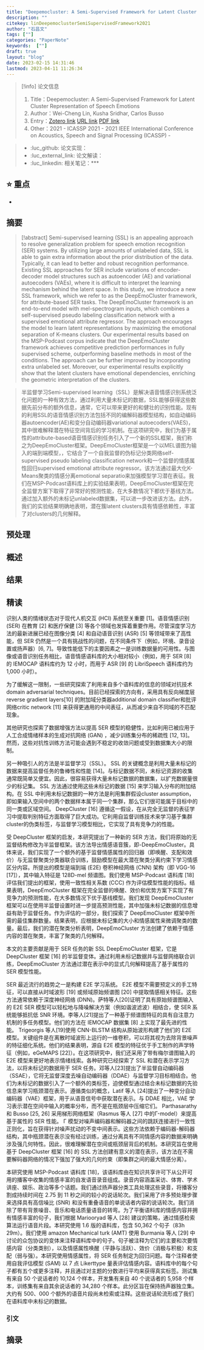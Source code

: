 ```yaml
---
title: "Deepemocluster: A Semi-Supervised Framework for Latent Cluster Representation of Speech Emotions"
description: ""
citekey: linDeepemoclusterSemiSupervisedFramework2021
author: "石昌文"
tags: [""]
categories: "PaperNote"
keywords:  [""]
draft: true
layout: "blog"
date: 2023-02-15 14:31:46
lastmod: 2023-04-11 11:26:34
---
```


> [!info] 论文信息
>1. Title：Deepemocluster: A Semi-Supervised Framework for Latent Cluster Representation of Speech Emotions
>2. Author：Wei-Cheng Lin, Kusha Sridhar, Carlos Busso
>3. Entry：[Zotero link](zotero://select/items/@linDeepemoclusterSemiSupervisedFramework2021) [URL link]() [PDF link](<file:///C\:\\Users\\19115\\OneDrive - stu.suda.edu.cn\\Zotero\\Lin et al_2021_Deepemocluster.pdf>)
>4. Other：2021 - ICASSP 2021 - 2021 IEEE International Conference on Acoustics, Speech and Signal Processing (ICASSP)     -   

>- :luc_github: 论文实现：
>- :luc_external_link: 论文解读：
>- :luc_linkedin: 相关笔记：***

## ⭐ 重点

- 

## 摘要

> [!abstract] Semi-supervised learning (SSL) is an appealing approach to resolve generalization problem for speech emotion recognition (SER) systems. By utilizing large amounts of unlabeled data, SSL is able to gain extra information about the prior distribution of the data. Typically, it can lead to better and robust recognition performance. Existing SSL approaches for SER include variations of encoder-decoder model structures such as autoencoder (AE) and variational autoecoders (VAEs), where it is difficult to interpret the learning mechanism behind the latent space. In this study, we introduce a new SSL framework, which we refer to as the DeepEmoCluster framework, for attribute-based SER tasks. The DeepEmoCluster framework is an end-to-end model with mel-spectrogram inputs, which combines a self-supervised pseudo labeling classification network with a supervised emotional attribute regressor. The approach encourages the model to learn latent representations by maximizing the emotional separation of K-means clusters. Our experimental results based on the MSP-Podcast corpus indicate that the DeepEmoCluster framework achieves competitive prediction performances in fully supervised scheme, outperforming baseline methods in most of the conditions. The approach can be further improved by incorporating extra unlabeled set. Moreover, our experimental results explicitly show that the latent clusters have emotional dependencies, enriching the geometric interpretation of the clusters.

> 半监督学习Semi-supervised learning（SSL）是解决语音情感识别系统泛化问题的一种有效方法，通过利用大量未标记的数据，SSL能够获得这些数据先前分布的额外信息，通常，它可以带来更好的和健壮的识别性能。现有的利用SSL的语音情感识别方法包括不同的编解码器模型结构，如自动编码器autoencoder(AE)和变分自动编码器variational autoecoders(VAES)，其中很难解释潜在特征空间背后的学习机制。在这项研究中，我们为基于属性的attribute-based语音情感识别任务引入了一个新的SSL框架，我们称之为DeepEmoCluster框架。DeepEmoCluster框架是一个以MEL谱图为输入的端到端模型，，它结合了一个自我监督的伪标记分类网络self-supervised pseudo labeling classification network和一个监督的情感属性回归supervised emotional attribute regressor。该方法通过最大化K-Means聚类的情感分离emotional separatio来加强模型学习潜在表征。我们在MSP-Podcast语料库上的实验结果表明，DeepEmoCluster框架在完全监督方案下取得了非常好的预测性能，在大多数情况下都优于基线方法。通过加入额外的未标记unlabeled数据集，可以进一步改进该方法。此外，我们的实验结果明确地表明，潜在簇latent clusters具有情感依赖性，丰富了对clusters的几何解释。

## 预处理

## 概述

## 结果

## 精读

识别人类的情绪状态对于现代人机交互 (HCI) 系统至关重要 [1]。语音情感识别 (SER) 在教育 [2] 和医疗保健 [3] 等各个领域也发挥着重要作用。尽管深度学习方法的最新进展已经在图像分类 [4] 和自动语音识别 (ASR) [5] 等领域带来了高性能，但 SER 仍然是一个具有挑战性的问题，在不同条件下（例如，环境、录音设置或扬声器）[6, 7]。导致性能低下的主要因素之一是训练数据量的可用性。与图像或语音识别任务相比，语音情感语料库的大小相对较小（例如，用于 SER [8] 的 IEMOCAP 语料库约为 12 小时，而用于 ASR [9] 的 LibriSpeech 语料库约为 1,000 小时）。

为了缓解这一限制，一些研究探索了利用来自多个语料库的信息的领域对抗技术domain adversarial techniques。目前已经探索的方向有，采用具有反向梯度层 reverse gradient layers[10] 的附加域分类器additional domain classifier和批评网络critic network [11] 来获得更通用的中间表征，从而减少来自不同域的不匹配现象。

其他研究也探索了数据增强方法以提高 SER 模型的稳健性，比如利用已被应用于人工合成情绪样本的生成对抗网络 (GAN) ，减少训练集分布的稀疏性 [12, 13]。然而，这些对抗性训练方法可能会遇到不稳定的收敛问题或受到数据集大小的限制。

另一种吸引人的方法是半监督学习（SSL）。 SSL 的关键概念是利用大量未标记的数据来提高监督任务的鲁棒性和性能 [14]。与标记数据不同，未标记资源的收集通常既简单又便宜。因此，很容易获得大量未标记数据的数据集，以扩充数据量很少的标记集。 SSL 方法通过使用这些未标记的数据 [15] 来学习输入分布的附加结构。在 SSL 中利用未标记数据的一种方法是利用集群假设cluster assumption，即如果输入空间中的两个数据样本属于同一个集群，那么它们很可能属于目标中的同一类或区域空间。 DeepCluster [16] 遵循这一假设，在从完全无监督的表征学习中提取判别特征方面取得了巨大成功。它利用自监督训练技术来学习基于集群cluster的伪类标签，与监督学习模型相比，它实现了具有竞争力的性能。

受 DeepCluster 框架的启发，本研究提出了一种新的 SER 方法，我们将原始的无监督结构修改为半监督框架。该方法导出情感语音簇，即-DeepEmoCluster。具体来说，我们实现了一个额外的基于监督情感属性的回归器（即唤醒、支配和效价）与无监督聚类分类器联合训练，鼓励模型在最大潜在聚类分离约束下学习情感区分内容。所提出的模型是端到端 (E2E) 卷积神经网络 (CNN) 架构（即 VGG-16 [17]），其中输入特征是 128D-mel 频谱图。我们使用 MSP-Podcast 语料库 [18] 评估我们提出的框架，使用一致性相关系数 (CCC) 作为评估模型性能的指标。结果表明，DeepEmoCluster 框架在完全监督的唤醒、效价和优势方案下实现了有竞争力的预测性能，在大多数情况下优于基线模型。我们发现 DeepEmoCluster 框架可以在使用半监督设置时进一步提高预测性能，其中加强未标记数据的信息增益有助于监督任务。作为评估的一部分，我们探索了 DeepEmoCluster 框架中所需的最佳集群数量。结果表明，应根据未标记集的大小和情感属性来微调聚类的数量。最后，我们的潜在聚类分析表明，DeepEmoCluster 方法创建了依赖于情感内容的潜在聚类，丰富了聚类的几何解释。

本文的主要贡献是用于 SER 任务的新 SSL DeepEmoCluster 框架，它是 DeepCluster 框架 [16] 的半监督变体。通过利用未标记数据并与监督网络联合训练，DeepEmoCluster 方法通过潜在表示中的显式几何解释提高了基于属性的 SER 模型性能。

SER 最近流行的趋势之一是构建 E2E 学习系统。 E2E 模型不需要预定义的手工特征，可以直接从时域波形 [19] 或频域原始频谱图 [20] 中提取情感相关特征。这些方法通常依赖于深度神经网络 (DNN)。萨特等人[20]证明了具有原始频谱图输入的 E2E SER 模型可以轻松地与降噪解决方案（例如谐波滤波）相结合，使 SER 系统能够抵抗低 SNR 环境。李等人[21]提出了一种基于频谱图特征的具有自注意力机制的多任务模型。他们的方法在 IEMOCAP 数据集 [8] 上实现了最先进的性能。 Trigeorgis 等人[19]使用 CNN-BLSTM 结构从原始波形构建了他们的 E2E 模型。关键组件是在离散时域波形上运行的一维卷积，可以将其视为去除背景噪声的特征细化系统。他们的结果表明，源自 E2E 模型的特征优于手工制作的声学特征（例如，eGeMAPS [22]）。在这项研究中，我们还采用了带有梅尔谱图输入的 E2E 模型来更好地表示情绪线索。各种研究已经探索了 SSL 和潜在表示学习方法，以将未标记的数据用于 SER 任务。邓等人[23]提出了半监督自动编码器（SSAE），它将无监督深度去噪自动编码器（DDAE）与监督学习目标相结合。他们为未标记的数据引入了一个额外的类标签，迫使模型通过结合未标记数据的先验信息来学习瓶颈潜在表示。遵循类似的概念，Latif 等人 [24]提出了一种变分自动编码器（VAE）框架，用于从语音信号中获取潜在表示。与 DDAE 相比，VAE 学习表示潜在空间中输入的概率分布，而不是在瓶颈层中压缩它们。 Parthasarathy 和 Busso [25, 26] 采用梯形网络框架（Rasmus 等人 [27] 中的Γ-model）来提高基于属性的 SER 性能。 Γ 模型对噪声编码器和解码器之间的跳跃连接进行一致性正则化，旨在获得针对噪声扰动的不变中间表示。这些方法依赖于编码器-解码器结构，其中瓶颈潜在表示没有经过训练，通过分离具有不同情感内容的数据来明确涉及强几何特性。因此，很难理解潜在空间或瓶颈层背后的机制。本研究旨在使用基于 DeepCluster 框架 [16] 的 SSL 方法创建有意义的潜在表示，该方法在不需要解码器网络的情况下强加了强大的几何约束（即集群之间的最大情感分离）。

本研究使用 MSP-Podcast 语料库 [18]，该语料库由在知识共享许可下从公开可用的播客中收集的情感丰富的自发语音录音组成。录音内容涵盖采访、体育、学术讲座、娱乐、政治等多个话题。我们通过扬声器分类工具处理这些录音，将播客分割成持续时间在 2.75 到 11 秒之间的较小的说话轮次。我们采用了许多预处理步骤来选择具有高信噪比 (SNR) 和没有重叠语音的单说话者内容的说话轮次。我们消除了带有背景噪音、音乐和电话质量语音的转弯。为了平衡语料库的情感内容并拥有情感丰富的句子，我们根据 Mariooryad 等人 [28] 建议的策略，通过情感检索算法运行语音片段。本研究使用 1.6 版的语料库，包含 50,362 个句子（83h 29m）。我们使用 amazon Mechanical turk (AMT) 使用 Burmania 等人 [29] 中讨论的众包协议的变体来注释语料库中的句子。句子被注释为它们的主要和次要情感内容（分类类别），以及情感属性唤醒（平静与活跃）、效价（消极与积极）和支配（弱与强）。本研究使用情感属性，将 SER 任务制定为回归问题。每个注释者使用自我评估模型 (SAM) 以 7 点 Likerttype 量表评估情感内容。语料库中的每个句子都有五个或更多注释，并且通过对主题的分数进行平均来获得真实标签。测试集有来自 50 个说话者的 10,124 个样本，开发集有来自 40 个说话者的 5,958 个样本，训练集有来自其余说话者的 34,280 个样本。此分区旨在保持扬声器独立集。大约有 500、000 个额外的语音片段尚未检索或注释。这些说话轮流形成了我们在语料库中未标记的数据。

### 引文

## 摘录
